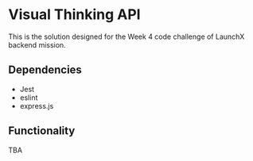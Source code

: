 # Visual Thinking API

This is the solution designed for the Week 4 code challenge of LaunchX backend mission.

## Dependencies

- Jest
- eslint
- express.js

## Functionality

TBA